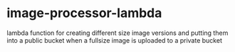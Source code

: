 # image-processor-lambda

lambda function for creating different size image versions and putting them into a public bucket when a fullsize image is uploaded to a private bucket
